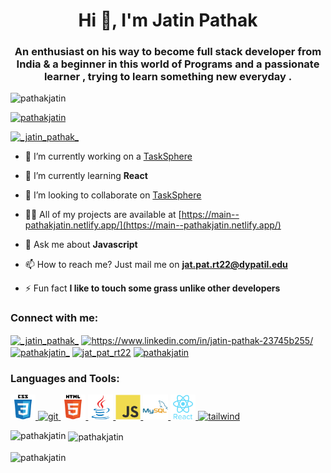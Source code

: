<h1 align="center">Hi 👋, I'm Jatin Pathak</h1>
<h3 align="center">An enthusiast on his way to become full stack developer from India & a beginner in this world of Programs and a passionate learner , trying to learn something new everyday .</h3>

<p align="left"> <img src="https://komarev.com/ghpvc/?username=pathakjatin&label=Profile%20views&color=0e75b6&style=flat" alt="pathakjatin" /> </p>

<p align="left"> <a href="https://github.com/ryo-ma/github-profile-trophy"><img src="https://github-profile-trophy.vercel.app/?username=pathakjatin" alt="pathakjatin" /></a> </p>

<p align="left"> <a href="https://twitter.com/_jatin_pathak_" target="blank"><img src="https://img.shields.io/twitter/follow/_jatin_pathak_?logo=twitter&style=for-the-badge" alt="_jatin_pathak_" /></a> </p>

- 🔭 I’m currently working on a [TaskSphere](https://github.com/pathakjatin/TaskSphere.git)

- 🌱 I’m currently learning **React**

- 👯 I’m looking to collaborate on [TaskSphere](https://github.com/pathakjatin/TaskSphere.git)

- 👨‍💻 All of my projects are available at [https://main--pathakjatin.netlify.app/](https://main--pathakjatin.netlify.app/)

- 💬 Ask me about **Javascript**

- 📫 How to reach me? Just mail me on **jat.pat.rt22@dypatil.edu**

- ⚡ Fun fact **I like to touch some grass unlike other developers**

<h3 align="left">Connect with me:</h3>
<p align="left">
<a href="https://twitter.com/_jatin_pathak_" target="blank"><img align="center" src="https://raw.githubusercontent.com/rahuldkjain/github-profile-readme-generator/master/src/images/icons/Social/twitter.svg" alt="_jatin_pathak_" height="30" width="40" /></a>
<a href="https://linkedin.com/in/https://www.linkedin.com/in/jatin-pathak-23745b255/" target="blank"><img align="center" src="https://raw.githubusercontent.com/rahuldkjain/github-profile-readme-generator/master/src/images/icons/Social/linked-in-alt.svg" alt="https://www.linkedin.com/in/jatin-pathak-23745b255/" height="30" width="40" /></a>
<a href="https://instagram.com/pathakjatin_" target="blank"><img align="center" src="https://raw.githubusercontent.com/rahuldkjain/github-profile-readme-generator/master/src/images/icons/Social/instagram.svg" alt="pathakjatin_" height="30" width="40" /></a>
<a href="https://www.hackerrank.com/jat_pat_rt22" target="blank"><img align="center" src="https://raw.githubusercontent.com/rahuldkjain/github-profile-readme-generator/master/src/images/icons/Social/hackerrank.svg" alt="jat_pat_rt22" height="30" width="40" /></a>
<a href="https://www.leetcode.com/pathakjatin" target="blank"><img align="center" src="https://raw.githubusercontent.com/rahuldkjain/github-profile-readme-generator/master/src/images/icons/Social/leet-code.svg" alt="pathakjatin" height="30" width="40" /></a>
</p>

<h3 align="left">Languages and Tools:</h3>
<p align="left"> <a href="https://www.w3schools.com/css/" target="_blank" rel="noreferrer"> <img src="https://raw.githubusercontent.com/devicons/devicon/master/icons/css3/css3-original-wordmark.svg" alt="css3" width="40" height="40"/> </a> <a href="https://git-scm.com/" target="_blank" rel="noreferrer"> <img src="https://www.vectorlogo.zone/logos/git-scm/git-scm-icon.svg" alt="git" width="40" height="40"/> </a> <a href="https://www.w3.org/html/" target="_blank" rel="noreferrer"> <img src="https://raw.githubusercontent.com/devicons/devicon/master/icons/html5/html5-original-wordmark.svg" alt="html5" width="40" height="40"/> </a> <a href="https://www.java.com" target="_blank" rel="noreferrer"> <img src="https://raw.githubusercontent.com/devicons/devicon/master/icons/java/java-original.svg" alt="java" width="40" height="40"/> </a> <a href="https://developer.mozilla.org/en-US/docs/Web/JavaScript" target="_blank" rel="noreferrer"> <img src="https://raw.githubusercontent.com/devicons/devicon/master/icons/javascript/javascript-original.svg" alt="javascript" width="40" height="40"/> </a> <a href="https://www.mysql.com/" target="_blank" rel="noreferrer"> <img src="https://raw.githubusercontent.com/devicons/devicon/master/icons/mysql/mysql-original-wordmark.svg" alt="mysql" width="40" height="40"/> </a> <a href="https://reactjs.org/" target="_blank" rel="noreferrer"> <img src="https://raw.githubusercontent.com/devicons/devicon/master/icons/react/react-original-wordmark.svg" alt="react" width="40" height="40"/> </a> <a href="https://tailwindcss.com/" target="_blank" rel="noreferrer"> <img src="https://www.vectorlogo.zone/logos/tailwindcss/tailwindcss-icon.svg" alt="tailwind" width="40" height="40"/> </a> </p>

<p><img align="left" src="https://github-readme-stats.vercel.app/api/top-langs?username=pathakjatin&show_icons=true&locale=en&layout=compact" alt="pathakjatin" /></p>

<p>&nbsp;<img align="center" src="https://github-readme-stats.vercel.app/api?username=pathakjatin&show_icons=true&locale=en" alt="pathakjatin" /></p>

<p><img align="center" src="https://github-readme-streak-stats.herokuapp.com/?user=pathakjatin&" alt="pathakjatin" /></p>
